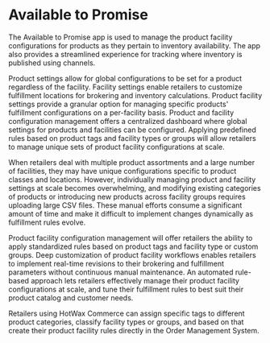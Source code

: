 # Available to Promise

The Available to Promise app is used to manage the product facility configurations for products as they pertain to inventory availability. The app also provides a streamlined experience for tracking where inventory is published using channels.

Product settings allow for global configurations to be set for a product regardless of the facility. Facility settings enable retailers to customize fulfillment locations for brokering and inventory calculations. Product facility settings provide a granular option for managing specific products' fulfillment configurations on a per-facility basis. Product and facility configuration management offers a centralized dashboard where global settings for products and facilities can be configured. Applying predefined rules based on product tags and facility types or groups will allow retailers to manage unique sets of product facility configurations at scale.

When retailers deal with multiple product assortments and a large number of facilities, they may have unique configurations specific to product classes and locations. However, individually managing product and facility settings at scale becomes overwhelming, and modifying existing categories of products or introducing new products across facility groups requires uploading large CSV files. These manual efforts consume a significant amount of time and make it difficult to implement changes dynamically as fulfillment rules evolve.

Product facility configuration management will offer retailers the ability to apply standardized rules based on product tags and facility type or custom groups. Deep customization of product facility workflows enables retailers to implement real-time revisions to their brokering and fulfillment parameters without continuous manual maintenance. An automated rule-based approach lets retailers effectively manage their product facility configurations at scale, and tune their fulfillment rules to best suit their product catalog and customer needs.

Retailers using HotWax Commerce can assign specific tags to different product categories, classify facility types or groups, and based on that create their product facility rules directly in the Order Management System.
